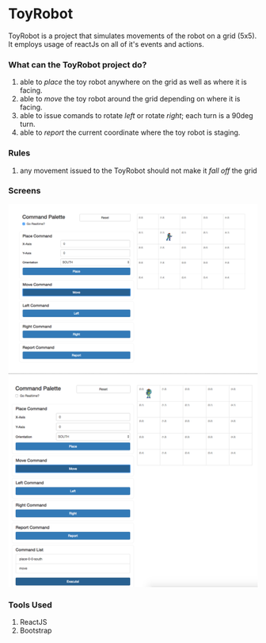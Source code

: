 # ToyRobot

ToyRobot is a project that simulates movements of the robot on a grid (5x5).
It employs usage of reactJs on all of it's events and actions.

### What can the ToyRobot project do?
1. able to *place* the toy robot anywhere on the grid as well as where it is facing.
2. able to *move* the toy robot around the grid depending on where it is facing.
3. able to issue comands to rotate *left* or rotate *right*; each turn is a 90deg turn.
4. able to *report* the current coordinate where the toy robot is staging.

### Rules
1. any movement issued to the ToyRobot should not make it *fall off* the grid

### Screens
![alt text](./images/realtime.png?raw=true "Optional Title")
![alt text](./images/spooled.png?raw=true "Optional Title")

### Tools Used
1. ReactJS
2. Bootstrap